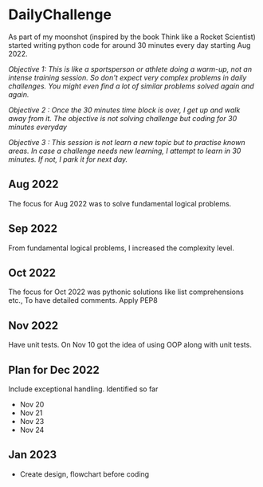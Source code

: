 # DailyChallenge

As part of my moonshot (inspired by the book Think like a Rocket Scientist) 
started writing python code for around 30 minutes every day starting Aug 2022.

_Objective 1: This is like a sportsperson or athlete doing a warm-up, not an intense training session. 
So don't expect very complex problems in daily challenges. You might even find a lot of similar problems solved again and again._

_Objective 2 : Once the 30 minutes time block is over, I get up and walk away from it. 
The objective is not solving challenge but coding for 30 minutes everyday_

_Objective 3 : This session is not learn a new topic but to practise known areas. 
In case a challenge needs new learning, I attempt to learn in 30 minutes. If not, I park it for next day._

## Aug 2022

The focus for Aug 2022 was to solve fundamental logical problems.

## Sep 2022

From fundamental logical problems, I increased the complexity level.

## Oct 2022

The focus for Oct 2022 was pythonic solutions like list comprehensions etc.,
To have detailed comments. Apply PEP8
## Nov 2022

Have unit tests. On Nov 10 got the idea of using OOP along with unit tests.

## Plan for Dec 2022

Include exceptional handling.
Identified so far
- Nov 20
- Nov 21
- Nov 23
- Nov 24


## Jan 2023 
- Create design, flowchart before coding

